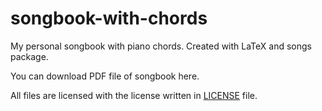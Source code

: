 # songbook-with-chords
My personal songbook with piano chords. Created with LaTeX and songs package.

You can download PDF file of songbook here.

All files are licensed with the license written in [LICENSE](LICENSE) file.
